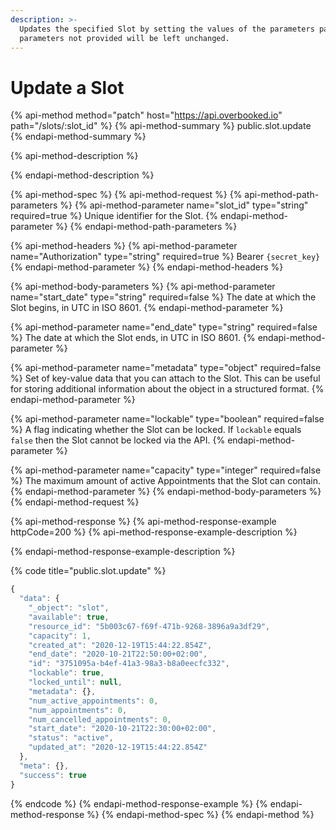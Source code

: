 ```yaml
---
description: >-
  Updates the specified Slot by setting the values of the parameters passed. Any
  parameters not provided will be left unchanged.
---
```


# Update a Slot

{% api-method method="patch" host="https://api.overbooked.io" path="/slots/:slot\_id" %}
{% api-method-summary %}
public.slot.update
{% endapi-method-summary %}

{% api-method-description %}

{% endapi-method-description %}

{% api-method-spec %}
{% api-method-request %}
{% api-method-path-parameters %}
{% api-method-parameter name="slot\_id" type="string" required=true %}
Unique identifier for the Slot.
{% endapi-method-parameter %}
{% endapi-method-path-parameters %}

{% api-method-headers %}
{% api-method-parameter name="Authorization" type="string" required=true %}
Bearer `{secret_key}`
{% endapi-method-parameter %}
{% endapi-method-headers %}

{% api-method-body-parameters %}
{% api-method-parameter name="start\_date" type="string" required=false %}
The date at which the Slot begins, in UTC in ISO 8601.
{% endapi-method-parameter %}

{% api-method-parameter name="end\_date" type="string" required=false %}
The date at which the Slot ends, in UTC in ISO 8601.
{% endapi-method-parameter %}

{% api-method-parameter name="metadata" type="object" required=false %}
Set of key-value data that you can attach to the Slot. This can be useful for storing additional information about the object in a structured format.
{% endapi-method-parameter %}

{% api-method-parameter name="lockable" type="boolean" required=false %}
A flag indicating whether the Slot can be locked. If `lockable` equals `false` then the Slot cannot be locked via the API.
{% endapi-method-parameter %}

{% api-method-parameter name="capacity" type="integer" required=false %}
The maximum amount of active Appointments that the Slot can contain.
{% endapi-method-parameter %}
{% endapi-method-body-parameters %}
{% endapi-method-request %}

{% api-method-response %}
{% api-method-response-example httpCode=200 %}
{% api-method-response-example-description %}

{% endapi-method-response-example-description %}

{% code title="public.slot.update" %}
```javascript
{
  "data": {
    "_object": "slot",
    "available": true,
    "resource_id": "5b003c67-f69f-471b-9268-3896a9a3df29",
    "capacity": 1,
    "created_at": "2020-12-19T15:44:22.854Z",
    "end_date": "2020-10-21T22:50:00+02:00",
    "id": "3751095a-b4ef-41a3-98a3-b8a0eecfc332",
    "lockable": true,
    "locked_until": null,
    "metadata": {},
    "num_active_appointments": 0,
    "num_appointments": 0,
    "num_cancelled_appointments": 0,
    "start_date": "2020-10-21T22:30:00+02:00",
    "status": "active",
    "updated_at": "2020-12-19T15:44:22.854Z"
  },
  "meta": {},
  "success": true
}
```
{% endcode %}
{% endapi-method-response-example %}
{% endapi-method-response %}
{% endapi-method-spec %}
{% endapi-method %}

